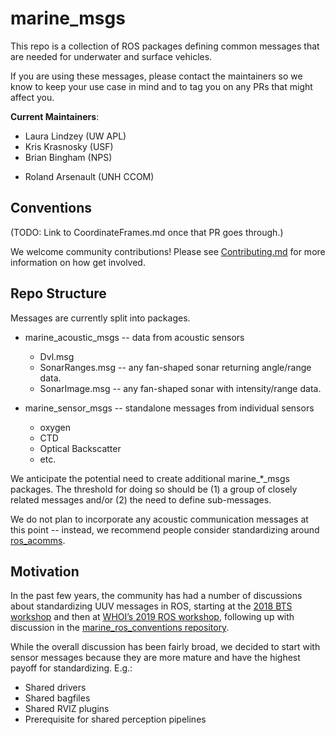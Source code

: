 # marine_msgs

This repo is a collection of ROS packages defining common messages that are needed for underwater and surface vehicles.

If you are using these messages, please contact the maintainers so we know to keep your use case in mind and to tag you on any PRs that might affect you.

**Current Maintainers**:
* Laura Lindzey (UW APL)
* Kris Krasnosky (USF)
* Brian Bingham (NPS)
- Roland Arsenault (UNH CCOM)



## Conventions

(TODO: Link to CoordinateFrames.md once that PR goes through.)

We welcome community contributions! Please see [Contributing.md](Contributing.md) for more information on how get involved.


## Repo Structure

Messages are currently split into packages.

* marine_acoustic_msgs -- data from acoustic sensors
  * Dvl.msg
  * SonarRanges.msg -- any fan-shaped sonar returning angle/range data.
  * SonarImage.msg -- any fan-shaped sonar with intensity/range data.

* marine_sensor_msgs -- standalone messages from individual sensors
  * oxygen
  * CTD
  * Optical Backscatter
  * etc.

We anticipate the potential need to create additional marine_*_msgs packages.  The threshold for doing so should be (1) a group of closely related messages and/or (2) the need to define sub-messages.

We do not plan to incorporate any acoustic communication messages at this point -- instead, we recommend people consider standardizing around [ros_acomms](https://git.whoi.edu/acomms/ros_acomms).


## Motivation

In the past few years, the community has had a number of discussions about standardizing
UUV messages in ROS, starting at the [2018 BTS workshop](https://discourse.ros.org/t/bts-2018-workshop-adoption-of-conventions-in-the-underwater-ros-community/5389)
and then at [WHOI’s 2019 ROS workshop](https://www2.whoi.edu/staff/ckaiser/ros-workshop/),
following up with discussion in the [marine_ros_conventions repository](https://github.com/udgcirs/marine_ros_conventions_discussion).


While the overall discussion has been fairly broad, we decided to start with sensor
messages because they are more mature and have the highest payoff for standardizing. E.g.:
* Shared drivers
* Shared bagfiles
* Shared RVIZ plugins
* Prerequisite for shared perception pipelines
